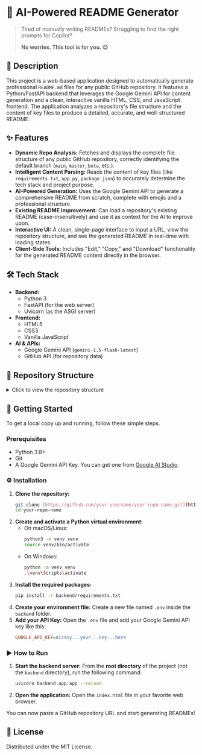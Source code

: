 # 📛 AI-Powered README Generator

> Tired of manually writing READMEs? Struggling to find the right prompts for Copilot?
>
> **No worries. This tool is for you. 😉**

## 📜 Description

This project is a web-based application designed to automatically generate professional `README.md` files for any public GitHub repository. It features a Python/FastAPI backend that leverages the Google Gemini API for content generation and a clean, interactive vanilla HTML, CSS, and JavaScript frontend. The application analyzes a repository's file structure and the content of key files to produce a detailed, accurate, and well-structured README.

## ✨ Features

* **Dynamic Repo Analysis:** Fetches and displays the complete file structure of any public GitHub repository, correctly identifying the default branch (`main`, `master`, `beta`, etc.).
* **Intelligent Content Parsing:** Reads the content of key files (like `requirements.txt`, `app.py`, `package.json`) to accurately determine the tech stack and project purpose.
* **AI-Powered Generation:** Uses the Google Gemini API to generate a comprehensive README from scratch, complete with emojis and a professional structure.
* **Existing README Improvement:** Can load a repository's existing README (case-insensitively) and use it as context for the AI to improve upon.
* **Interactive UI:** A clean, single-page interface to input a URL, view the repository structure, and see the generated README in real-time with loading states.
* **Client-Side Tools:** Includes "Edit," "Copy," and "Download" functionality for the generated README content directly in the browser.

## 🛠️ Tech Stack

* **Backend:**
    * Python 3
    * FastAPI (for the web server)
    * Uvicorn (as the ASGI server)
* **Frontend:**
    * HTML5
    * CSS3
    * Vanilla JavaScript
* **AI & APIs:**
    * Google Gemini API (`gemini-1.5-flash-latest`)
    * GitHub API (for repository data)

## 📂 Repository Structure

<details>
<summary>Click to view the repository structure</summary>
.
├── .gitignore
├── backend/
│   ├── .env
│   ├── pycache/
│   ├── app.py
│   └── requirements.txt
├── index.html
├── script.js
├── styles.css
└── venv/
</details>

## 🚀 Getting Started

To get a local copy up and running, follow these simple steps.

### Prerequisites

* Python 3.8+
* Git
* A Google Gemini API Key. You can get one from [Google AI Studio](https://aistudio.google.com/).

### ⚙️ Installation

1.  **Clone the repository:**
    ```bash
    git clone [https://github.com/your-username/your-repo-name.git](https://github.com/your-username/your-repo-name.git)
    cd your-repo-name
    ```
2.  **Create and activate a Python virtual environment:**
    * On macOS/Linux:
        ```bash
        python3 -m venv venv
        source venv/bin/activate
        ```
    * On Windows:
        ```bash
        python -m venv venv
        .\venv\Scripts\activate
        ```
3.  **Install the required packages:**
    ```bash
    pip install -r backend/requirements.txt
    ```
4.  **Create your environment file:**
    Create a new file named `.env` inside the `backend` folder.
5.  **Add your API Key:**
    Open the `.env` file and add your Google Gemini API key like this:
    ```ini
    GOOGLE_API_KEY=AIzaSy...your...key...here
    ```

### ▶️ How to Run

1.  **Start the backend server:**
    From the **root directory** of the project (not the `backend` directory), run the following command:
    ```bash
    uvicorn backend.app:app --reload
    ```
2.  **Open the application:**
    Open the `index.html` file in your favorite web browser.

You can now paste a GitHub repository URL and start generating READMEs!

## 📄 License

Distributed under the MIT License.